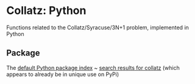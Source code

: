 # Collatz: Python
Functions related to the Collatz/Syracuse/3N+1 problem, implemented in Python
## Package
The [default Python package index](https://pypi.org/) ~ [search results for collatz](https://pypi.org/project/collatz/) (which appears to already be in unique use on PyPi)
